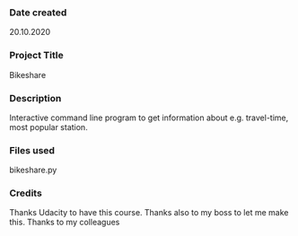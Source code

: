 ### Date created
20.10.2020

### Project Title
Bikeshare

### Description
Interactive command line program to get information about e.g. travel-time, most popular station.

### Files used
bikeshare.py

### Credits
Thanks Udacity to have this course.
Thanks also to my boss to let me make this.
Thanks to my colleagues


